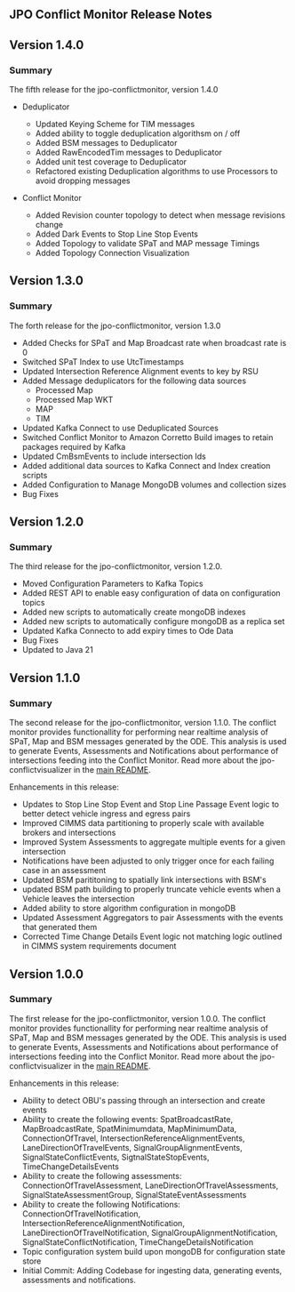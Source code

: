 ## JPO Conflict Monitor Release Notes

## Version 1.4.0

### **Summary**

The fifth release for the jpo-conflictmonitor, version 1.4.0

- Deduplicator
    - Updated Keying Scheme for TIM messages
    - Added ability to toggle deduplication algorithsm on / off
    - Added BSM messages to Deduplicator
    - Added RawEncodedTim messages to Deduplicator
    - Added unit test coverage to Deduplicator
    - Refactored existing Deduplication algorithms to use Processors to avoid dropping messages


- Conflict Monitor
    - Added Revision counter topology to detect when message revisions change
    - Added Dark Events to Stop Line Stop Events
    - Added Topology to validate SPaT and MAP message Timings
    - Added Topology Connection Visualization


## Version 1.3.0

### **Summary**
The forth release for the jpo-conflictmonitor, version 1.3.0

- Added Checks for SPaT and Map Broadcast rate when broadcast rate is 0
- Switched SPaT Index to use UtcTimestamps
- Updated Intersection Reference Alignment events to key by RSU
- Added Message deduplicators for the following data sources
    - Processed Map
    - Processed Map WKT
    - MAP
    - TIM
- Updated Kafka Connect to use Deduplicated Sources
- Switched Conflict Monitor to Amazon Corretto Build images to retain packages required by Kafka
- Updated CmBsmEvents to include intersection Ids
- Added additional data sources to Kafka Connect and Index creation scripts
- Added Configuration to Manage MongoDB volumes and collection sizes
- Bug Fixes


## Version 1.2.0

### **Summary**
The third release for the jpo-conflictmonitor, version 1.2.0.

- Moved Configuration Parameters to Kafka Topics
- Added REST API to enable easy configuration of data on configuration topics
- Added new scripts to automatically create mongoDB indexes
- Added new scripts to automatically configure mongoDB as a replica set
- Updated Kafka Connecto to add expiry times to Ode Data
- Bug Fixes
- Updated to Java 21



## Version 1.1.0

### **Summary**

The second release for the jpo-conflictmonitor, version 1.1.0. The conflict monitor provides functionallity for performing near realtime analysis of SPaT, Map and BSM messages generated by the ODE. This analysis is used to generate Events, Assessments and Notifications about performance of intersections feeding into the Conflict Monitor.  Read more about the jpo-conflictvisualizer in the [main README](../README.md).

Enhancements in this release:

- Updates to Stop Line Stop Event and Stop Line Passage Event logic to better detect vehicle ingress and egress pairs
- Improved CIMMS data partitioning to properly scale with available brokers and intersections
- Improved System Assessments to aggregate multiple events for a given intersection
- Notifications have been adjusted to only trigger once for each failing case in an assessment
- Updated BSM parititoning to spatially link intersections with BSM's
- updated BSM path building to properly truncate vehicle events when a Vehicle leaves the intersection
- Added ability to store algorithm configuration in mongoDB
- Updated Assessment Aggregators to pair Assessments with the events that generated them
- Corrected Time Change Details Event logic not matching logic outlined in CIMMS system requirements document

## Version 1.0.0

### **Summary**

The first release for the jpo-conflictmonitor, version 1.0.0. The conflict monitor provides functionallity for performing near realtime analysis of SPaT, Map and BSM messages generated by the ODE. This analysis is used to generate Events, Assessments and Notifications about performance of intersections feeding into the Conflict Monitor.  Read more about the jpo-conflictvisualizer in the [main README](../README.md).

Enhancements in this release:

- Ability to detect OBU's passing through an intersection and create events
- Ability to create the following events: SpatBroadcastRate, MapBroadcastRate, SpatMinimumdata, MapMinimumData, ConnectionOfTravel, IntersectionReferenceAlignmentEvents, LaneDirectionOfTravelEvents, SignalGroupAlignmentEvents, SignalStateConflictEvents, SigtnalStateStopEvents, TimeChangeDetailsEvents
- Ability to create the following assessments: ConnectionOfTravelAssessment, LaneDirectionOfTravelAssessments, SignalStateAssessmentGroup, SignalStateEventAssessments
- Ability to create the following Notifications: ConnectionOfTravelNotification, IntersectionReferenceAlignmentNotification, LaneDirectionOfTravelNotification, SignalGroupAlignmentNotification, SignalStateConflictNotification, TimeChangeDetailsNotification
- Topic configuration system build upon mongoDB for configuration state store
- Initial Commit: Adding Codebase for ingesting data, generating events, assessments and notifications.
